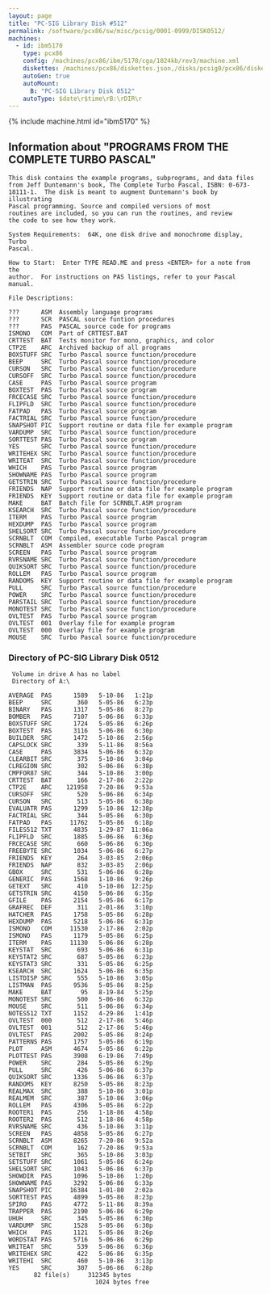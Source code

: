 ```yaml
---
layout: page
title: "PC-SIG Library Disk #512"
permalink: /software/pcx86/sw/misc/pcsig/0001-0999/DISK0512/
machines:
  - id: ibm5170
    type: pcx86
    config: /machines/pcx86/ibm/5170/cga/1024kb/rev3/machine.xml
    diskettes: /machines/pcx86/diskettes.json,/disks/pcsig0/pcx86/diskettes.json
    autoGen: true
    autoMount:
      B: "PC-SIG Library Disk 0512"
    autoType: $date\r$time\rB:\rDIR\r
---
```


{% include machine.html id="ibm5170" %}

## Information about "PROGRAMS FROM THE COMPLETE TURBO PASCAL"

    This disk contains the example programs, subprograms, and data files
    from Jeff Duntemann's book, The Complete Turbo Pascal, ISBN: 0-673-
    18111-1.  The disk is meant to augment Duntemann's book by illustrating
    Pascal programming. Source and compiled versions of most
    routines are included, so you can run the routines, and review
    the code to see how they work.
    
    System Requirements:  64K, one disk drive and monochrome display, Turbo
    Pascal.
    
    How to Start:  Enter TYPE READ.ME and press <ENTER> for a note from the
    author.  For instructions on PAS listings, refer to your Pascal manual.
    
    File Descriptions:
    
    ???      ASM  Assembly language programs
    ???      SCR  PASCAL source funtion procedures
    ???      PAS  PASCAL source code for programs
    ISMONO   COM  Part of CRTTEST.BAT
    CRTTEST  BAT  Tests monitor for mono, graphics, and color
    CTP2E    ARC  Archived backup of all programs
    BOXSTUFF SRC  Turbo Pascal source function/procedure
    BEEP     SRC  Turbo Pascal source function/procedure
    CURSON   SRC  Turbo Pascal source function/procedure
    CURSOFF  SRC  Turbo Pascal source function/procedure
    CASE     PAS  Turbo Pascal source program
    BOXTEST  PAS  Turbo Pascal source program
    FRCECASE SRC  Turbo Pascal source function/procedure
    FLIPFLD  SRC  Turbo Pascal source function/procedure
    FATPAD   PAS  Turbo Pascal source program
    FACTRIAL SRC  Turbo Pascal source function/procedure
    SNAPSHOT PIC  Support routine or data file for example program
    VARDUMP  SRC  Turbo Pascal source function/procedure
    SORTTEST PAS  Turbo Pascal source program
    YES      SRC  Turbo Pascal source function/procedure
    WRITEHEX SRC  Turbo Pascal source function/procedure
    WRITEAT  SRC  Turbo Pascal source function/procedure
    WHICH    PAS  Turbo Pascal source program
    SHOWNAME PAS  Turbo Pascal source program
    GETSTRIN SRC  Turbo Pascal source function/procedure
    FRIENDS  NAP  Support routine or data file for example program
    FRIENDS  KEY  Support routine or data file for example program
    MAKE     BAT  Batch file for SCRNBLT.ASM program
    KSEARCH  SRC  Turbo Pascal source function/procedure
    ITERM    PAS  Turbo Pascal source program
    HEXDUMP  PAS  Turbo Pascal source program
    SHELSORT SRC  Turbo Pascal source function/procedure
    SCRNBLT  COM  Compiled, executable Turbo Pascal program
    SCRNBLT  ASM  Assembler source code program
    SCREEN   PAS  Turbo Pascal source program
    RVRSNAME SRC  Turbo Pascal source function/procedure
    QUIKSORT SRC  Turbo Pascal source function/procedure
    ROLLEM   PAS  Turbo Pascal source program
    RANDOMS  KEY  Support routine or data file for example program
    PULL     SRC  Turbo Pascal source function/procedure
    POWER    SRC  Turbo Pascal source function/procedure
    PARSTAIL SRC  Turbo Pascal source function/procedure
    MONOTEST SRC  Turbo Pascal source function/procedure
    OVLTEST  PAS  Turbo Pascal source program
    OVLTEST  001  Overlay file for example program
    OVLTEST  000  Overlay file for example program
    MOUSE    SRC  Turbo Pascal source function/procedure

### Directory of PC-SIG Library Disk 0512

     Volume in drive A has no label
     Directory of A:\

    AVERAGE  PAS      1589   5-10-86   1:21p
    BEEP     SRC       360   5-05-86   6:23p
    BINARY   PAS      1317   5-05-86   8:27p
    BOMBER   PAS      7107   5-06-86   6:33p
    BOXSTUFF SRC      1724   5-05-86   6:26p
    BOXTEST  PAS      3116   5-06-86   6:30p
    BUILDER  SRC      1472   5-10-86   2:56p
    CAPSLOCK SRC       339   5-11-86   8:56a
    CASE     PAS      3834   5-06-86   6:32p
    CLEARBIT SRC       375   5-10-86   3:04p
    CLREGION SRC       302   5-06-86   6:38p
    CMPFOR87 SRC       344   5-10-86   3:00p
    CRTTEST  BAT       166   2-17-86   2:22p
    CTP2E    ARC    121958   7-20-86   9:53a
    CURSOFF  SRC       520   5-06-86   6:34p
    CURSON   SRC       513   5-05-86   6:38p
    EVALUATR PAS      1299   5-10-86  12:38p
    FACTRIAL SRC       344   5-05-86   6:30p
    FATPAD   PAS     11762   5-05-86   6:18p
    FILES512 TXT      4835   1-29-87  11:06a
    FLIPFLD  SRC      1885   5-06-86   6:36p
    FRCECASE SRC       660   5-06-86   6:30p
    FREEBYTE SRC      1034   5-06-86   6:27p
    FRIENDS  KEY       264   3-03-85   2:06p
    FRIENDS  NAP       832   3-03-85   2:06p
    GBOX     SRC       531   5-06-86   6:28p
    GENERIC  PAS      1568   1-10-86   9:26p
    GETEXT   SRC       410   5-10-86  12:25p
    GETSTRIN SRC      4150   5-06-86   6:35p
    GFILE    PAS      2154   5-05-86   6:17p
    GRAFREC  DEF       311   2-01-86   3:10p
    HATCHER  PAS      1758   5-05-86   6:28p
    HEXDUMP  PAS      5218   5-06-86   6:31p
    ISMONO   COM     11530   2-17-86   2:02p
    ISMONO   PAS      1179   5-05-86   6:25p
    ITERM    PAS     11130   5-06-86   6:28p
    KEYSTAT  SRC       693   5-06-86   6:31p
    KEYSTAT2 SRC       687   5-05-86   6:23p
    KEYSTAT3 SRC       331   5-05-86   6:25p
    KSEARCH  SRC      1624   5-06-86   6:35p
    LISTDISP SRC       555   5-10-86   3:05p
    LISTMAN  PAS      9536   5-05-86   8:25p
    MAKE     BAT        95   8-19-84   5:25p
    MONOTEST SRC       500   5-06-86   6:32p
    MOUSE    SRC       511   5-06-86   6:34p
    NOTES512 TXT      1152   4-29-86   1:41p
    OVLTEST  000       512   2-17-86   5:46p
    OVLTEST  001       512   2-17-86   5:46p
    OVLTEST  PAS      2002   5-05-86   8:24p
    PATTERNS PAS      1757   5-05-86   6:19p
    PLOT     ASM      4674   5-05-86   6:22p
    PLOTTEST PAS      3908   6-19-86   7:49p
    POWER    SRC       284   5-05-86   6:29p
    PULL     SRC       426   5-06-86   6:37p
    QUIKSORT SRC      1336   5-06-86   6:37p
    RANDOMS  KEY      8250   5-05-86   8:23p
    REALMAX  SRC       388   5-10-86   3:01p
    REALMEM  SRC       387   5-10-86   3:06p
    ROLLEM   PAS      4306   5-05-86   6:22p
    ROOTER1  PAS       256   1-18-86   4:58p
    ROOTER2  PAS       512   1-18-86   4:58p
    RVRSNAME SRC       436   5-10-86   3:11p
    SCREEN   PAS      4858   5-05-86   6:27p
    SCRNBLT  ASM      8265   7-20-86   9:52a
    SCRNBLT  COM       162   7-20-86   9:53a
    SETBIT   SRC       365   5-10-86   3:03p
    SETSTUFF SRC      1061   5-05-86   6:24p
    SHELSORT SRC      1043   5-06-86   6:37p
    SHOWDIR  PAS      1096   5-10-86   1:20p
    SHOWNAME PAS      3292   5-06-86   6:33p
    SNAPSHOT PIC     16384   1-01-80   2:02a
    SORTTEST PAS      4899   5-05-86   8:23p
    SPIRO    PAS      4772   5-11-86   8:39a
    TRAPPER  PAS      2190   5-06-86   6:29p
    UHUH     SRC       345   5-05-86   6:30p
    VARDUMP  SRC      1528   5-05-86   6:30p
    WHICH    PAS      1121   5-05-86   8:26p
    WORDSTAT PAS      5716   5-06-86   6:29p
    WRITEAT  SRC       539   5-06-86   6:36p
    WRITEHEX SRC       422   5-06-86   6:35p
    WRITEHI  SRC       460   5-10-86   3:13p
    YES      SRC       307   5-06-86   6:28p
           82 file(s)     312345 bytes
                            1024 bytes free
